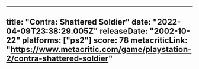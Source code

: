 
---
title: "Contra: Shattered Soldier"
date: "2022-04-09T23:38:29.005Z"
releaseDate: "2002-10-22"
platforms: ["ps2"]
score: 78
metacriticLink: "https://www.metacritic.com/game/playstation-2/contra-shattered-soldier"
---
